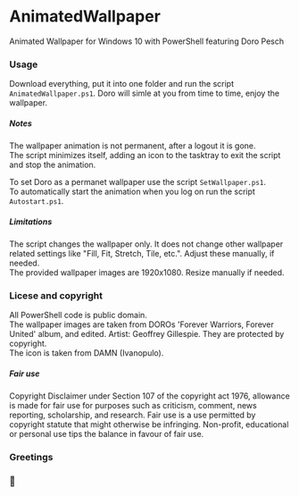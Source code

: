 # AnimatedWallpaper
Animated Wallpaper for Windows 10 with PowerShell featuring Doro Pesch
  
  
### Usage
Download everything, put it into one folder and run the script `AnimatedWallpaper.ps1`. Doro will simle at you from time to time, enjoy the wallpaper.  
  
  
##### Notes
The wallpaper animation is not permanent, after a logout it is gone.  
The script minimizes itself, adding an icon to the tasktray to exit the script and stop the animation.  

To set Doro as a permanet wallpaper use the script `SetWallpaper.ps1`.  
To automatically start the animation when you log on run the script `Autostart.ps1`.
  
  
##### Limitations
The script changes the wallpaper only. It does not change other wallpaper related settings like "Fill, Fit, Stretch, Tile, etc.". Adjust these manually, if needed.  
The provided wallpaper images are 1920x1080. Resize manually if needed.
  
  
### Licese and copyright
All PowerShell code is public domain.  
The wallpaper images are taken from DOROs 'Forever Warriors, Forever United' album, and edited. Artist: Geoffrey Gillespie. They are protected by copyright.  
The  icon is taken from DAMN (Ivanopulo).  
  
  
##### Fair use
Copyright Disclaimer under Section 107 of the copyright act 1976, allowance is made for fair use for purposes such as criticism, comment, news reporting, scholarship, and research. Fair use is a use permitted by copyright statute that might otherwise be infringing. Non-profit, educational or personal use tips the balance in favour of fair use.
  
  
### Greetings
### 🤘
